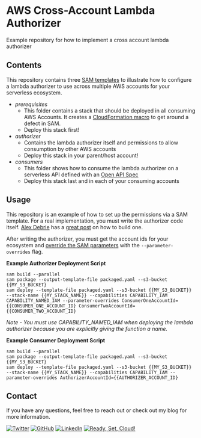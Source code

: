 # AWS Cross-Account Lambda Authorizer 
Example repository for how to implement a cross account lambda authorizer

## Contents
This repository contains three [SAM templates](https://docs.aws.amazon.com/serverless-application-model/latest/developerguide/sam-specification.html) to illustrate how to configure a lambda authorizer to use across multiple AWS accounts for your serverless ecosystem.

* *prerequisites*
  * This folder contains a stack that should be deployed in all consuming AWS Accounts. It creates a [CloudFormation macro](https://www.readysetcloud.io/blog/allen.helton/automate-your-automation-with-cloudformation-macros/) to get around a defect in SAM. 
  * Deploy this stack first!
* *authorizer*
  * Contains the lambda authorizer itself and permissions to allow consumption by other AWS accounts
  * Deploy this stack in your parent/host account!
* *consumers*
  * This folder shows how to consume the lambda authorizer on a serverless API defined with an [Open API Spec](https://www.openapis.org)
  * Deploy this stack last and in each of your consuming accounts

## Usage
This repository is an example of how to set up the permissions via a SAM template. For a real implementation, you must write the authorizer code itself. [Alex Debrie](https://twitter.com/alexbdebrie) has a [great post](https://www.alexdebrie.com/posts/lambda-custom-authorizers/) on how to build one.

After writing the authorizer, you must get the account ids for your ecosystem and [override the SAM parameters](https://docs.aws.amazon.com/serverless-application-model/latest/developerguide/sam-cli-command-reference-sam-deploy.html) with the `--parameter-overrides` flag. 

**Example Authorizer Deployment Script**
```
sam build --parallel
sam package --output-template-file packaged.yaml --s3-bucket {{MY_S3_BUCKET}
sam deploy --template-file packaged.yaml --s3-bucket {{MY_S3_BUCKET}} --stack-name {{MY_STACK_NAME}} --capabilities CAPABILITY_IAM CAPABILITY_NAMED_IAM --parameter-overrides ConsumerOneAccountId={{CONSUMER_ONE_ACCOUNT_ID} ConsumerTwoAccountId={{CONSUMER_TWO_ACCOUNT_ID}
```
*Note - You must use CAPABILITY_NAMED_IAM when deploying the lambda authorizer because you are explicitly giving the function a name.*

**Example Consumer Deployment Script**
```
sam build --parallel
sam package --output-template-file packaged.yaml --s3-bucket {{MY_S3_BUCKET}
sam deploy --template-file packaged.yaml --s3-bucket {{MY_S3_BUCKET}} --stack-name {{MY_STACK_NAME}} --capabilities CAPABILITY_IAM --parameter-overrides AuthorizerAccountId={{AUTHORIZER_ACCOUNT_ID}
```

## Contact
If you have any questions, feel free to reach out or check out my blog for more information.

[![Twitter][1.1]][1] [![GitHub][2.1]][2] [![LinkedIn][3.1]][3] [![Ready, Set, Cloud!][4.1]][4]

[1.1]: http://i.imgur.com/tXSoThF.png
[2.1]: http://i.imgur.com/0o48UoR.png
[3.1]: http://i.imgur.com/lGwB1Hk.png
[4.1]: https://readysetcloud.s3.amazonaws.com/logo.png

[1]: http://www.twitter.com/allenheltondev
[2]: http://www.github.com/allenheltondev
[3]: https://www.linkedin.com/in/allen-helton-85aa9650/
[4]: https://readysetcloud.io
